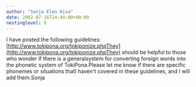 ```yaml
---
author: "Sonja Elen Kisa"
date: 2002-07-16T14:44:00+00:00
nestinglevel: 0
---
```

I have posted the following guidelines:[http://www.tokipona.org/tokiponize.phpThey](http://www.tokipona.org/tokiponize.phpThey) should be helpful to those who wonder if there is a generalsystem for converting foreign words into the phonetic system of TokiPona.Please let me know if there are specific phonemes or situations thatI haven't covered in these guidelines, and I will add them.Sonja